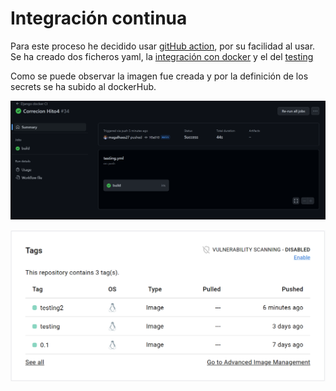 # Integración continua
Para este proceso he decidido usar [gitHub action](https://docs.github.com/en/actions), por su facilidad al usar.
Se ha creado dos ficheros yaml, la [integración con docker](./.github/workflows/run-docker-image) y el del [testing](./.github/workflows/testing)

Como se puede observar la imagen fue creada y  por la definición de los secrets se ha subido al dockerHub.

![](img/docker_githubaction.png)

![](img/docker_hubtesting.png)